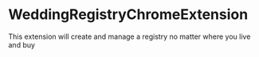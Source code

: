 # WeddingRegistryChromeExtension
This extension will create and manage a registry no matter where you live and buy
